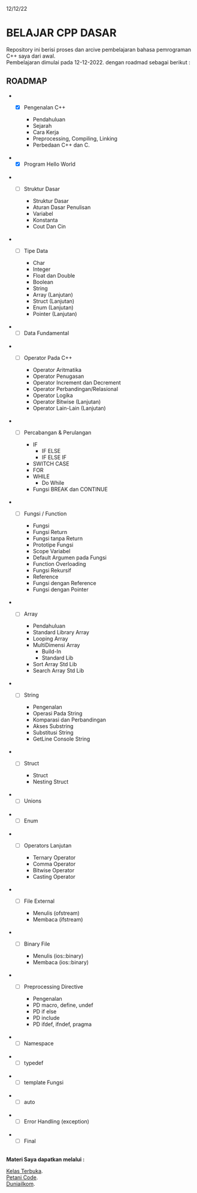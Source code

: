 12/12/22
# **BELAJAR CPP DASAR**
Repository ini berisi proses dan arcive pembelajaran bahasa pemrograman C++ saya dari awal.         
Pembelajaran dimulai pada 12-12-2022. dengan roadmad sebagai berikut : 

## ROADMAP
* - [x] Pengenalan C++

    + Pendahuluan
    + Sejarah
    + Cara Kerja
    + Preprocessing, Compiling, Linking
    + Perbedaan C++ dan C.    
&nbsp;   
* - [x] Program Hello World   
&nbsp;
* - [ ] Struktur Dasar

    - Struktur Dasar
    - Aturan Dasar Penulisan
    - Variabel
    - Konstanta
    - Cout Dan Cin  
&nbsp;
* - [ ] Tipe Data

    - Char
    - Integer
    - Float dan Double
    - Boolean
    - String
    - Array (Lanjutan)
    - Struct (Lanjutan)
    - Enum (Lanjutan)
    - Pointer (Lanjutan)   
&nbsp;
* - [ ] Data Fundamental    
&nbsp;
* - [ ] Operator Pada C++

    - Operator Aritmatika
    - Operator Penugasan
    - Operator Increment dan Decrement
    - Operator Perbandingan/Relasional
    - Operator Logika
    - Operator Bitwise (Lanjutan)
    - Operator Lain-Lain (Lanjutan)   
&nbsp;  
* - [ ] Percabangan & Perulangan

    - IF
        - IF ELSE
        - IF ELSE IF
    - SWITCH CASE
    - FOR
    - WHILE
        - Do While
    - Fungsi BREAK dan CONTINUE     
&nbsp;
* - [ ] Fungsi / Function       

    - Fungsi
    - Fungsi Return
    - Fungsi tanpa Return
    - Prototipe Fungsi
    - Scope Variabel
    - Default Argumen pada Fungsi
    - Function Overloading     
    - Fungsi Rekursif
    - Reference
    - Fungsi dengan Reference 
    - Fungsi dengan Pointer     
&nbsp;      
* - [ ] Array
    
    - Pendahuluan
    - Standard Library Array
    - Looping Array
    - MultiDimensi Array
        - Build-In
        - Standard Lib
    - Sort Array Std Lib
    - Search Array Std Lib  
&nbsp;
* - [ ] String

    - Pengenalan
    - Operasi Pada String
    - Komparasi dan Perbandingan
    - Akses Substring
    - Substitusi String
    - GetLine Console String    
&nbsp; 
* - [ ] Struct 

    - Struct
    - Nesting Struct    
&nbsp; 
* - [ ] Unions  
&nbsp;
* - [ ] Enum    
&nbsp;  
* - [ ] Operators Lanjutan 

    - Ternary Operator
    - Comma Operator
    - Bitwise Operator
    - Casting Operator  
&nbsp;
* - [ ] File External

    - Menulis (ofstream)
    - Membaca (ifstream)    
&nbsp;
* - [ ] Binary File

    - Menulis (ios::binary)
    - Membaca (ios::binary)     
&nbsp;
* - [ ] Preprocessing Directive

    - Pengenalan
    - PD macro, define, undef
    - PD if else
    - PD include
    - PD ifdef, ifndef, pragma  
&nbsp;
* - [ ] Namespace   
&nbsp;
* - [ ] typedef     
&nbsp;
* - [ ] template Fungsi     
&nbsp;
* - [ ] auto    
&nbsp;
* - [ ] Error Handling (exception)  
&nbsp;
* - [ ] Final
&nbsp;  
&nbsp;  

**Materi Saya dapatkan melalui :**

[Kelas Terbuka](https://www.youtube.com/@KelasTerbuka).  
[Petani Code](https://www.petanikode.com/).     
[Duniailkom](https://www.duniailkom.com/).




